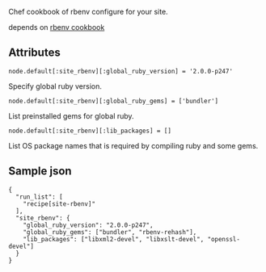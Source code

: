 Chef cookbook of rbenv configure for your site.

depends on [rbenv cookbook](https://github.com/RiotGames/rbenv-cookbook)

## Attributes

    node.default[:site_rbenv][:global_ruby_version] = '2.0.0-p247'

Specify global ruby version.

    node.default[:site_rbenv][:global_ruby_gems] = ['bundler']

List preinstalled gems for global ruby.

    node.default[:site_rbenv][:lib_packages] = []

List OS package names that is required by compiling ruby and some gems.

## Sample json

    {
      "run_list": [
        "recipe[site-rbenv]"
      ],
      "site_rbenv": {
        "global_ruby_version": "2.0.0-p247",
        "global_ruby_gems": ["bundler", "rbenv-rehash"],
        "lib_packages": ["libxml2-devel", "libxslt-devel", "openssl-devel"]
      }
    }

